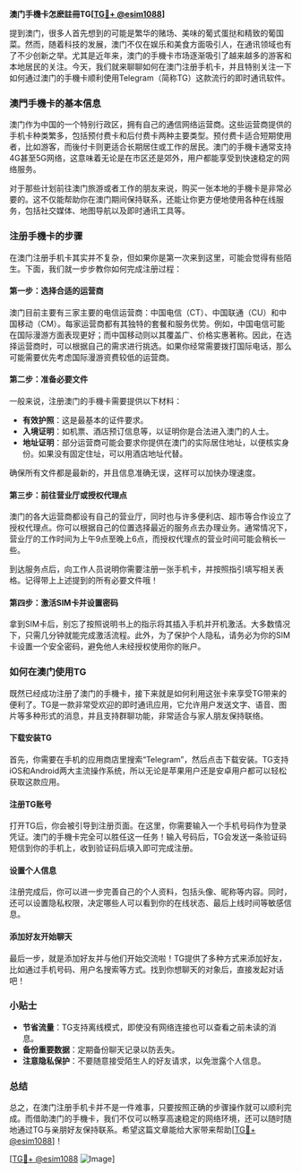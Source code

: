 **澳门手機卡怎麽註冊TG[[TG💪+ @esim1088](https://t.me/s/esim1088)]**

提到澳门，很多人首先想到的可能是繁华的赌场、美味的葡式蛋挞和精致的葡国菜。然而，随着科技的发展，澳门不仅在娱乐和美食方面吸引人，在通讯领域也有了不少创新之举。尤其是近年来，澳门的手機卡市场逐渐吸引了越来越多的游客和本地居民的关注。今天，我们就来聊聊如何在澳门注册手机卡，并且特别关注一下如何通过澳门的手機卡顺利使用Telegram（简称TG）这款流行的即时通讯软件。

### 澳門手機卡的基本信息

澳门作为中国的一个特别行政区，拥有自己的通信网络运营商。这些运营商提供的手机卡种类繁多，包括预付费卡和后付费卡两种主要类型。预付费卡适合短期使用者，比如游客，而後付卡则更适合长期居住或工作的居民。澳门的手機卡通常支持4G甚至5G网络，这意味着无论是在市区还是郊外，用户都能享受到快速稳定的网络服务。

对于那些计划前往澳门旅游或者工作的朋友来说，购买一张本地的手機卡是非常必要的。这不仅能帮助你在澳门期间保持联系，还能让你更方便地使用各种在线服务，包括社交媒体、地图导航以及即时通讯工具等。

### 注册手機卡的步骤

在澳门注册手机卡其实并不复杂，但如果你是第一次来到这里，可能会觉得有些陌生。下面，我们就一步步教你如何完成注册过程：

#### 第一步：选择合适的运营商

澳门目前主要有三家主要的电信运营商：中国电信（CT）、中国联通（CU）和中国移动（CM）。每家运营商都有其独特的套餐和服务优势。例如，中国电信可能在国际漫游方面表现更好；而中国移动则以其覆盖广、价格实惠著称。因此，在选择运营商时，可以根据自己的需求进行挑选。如果你经常需要拨打国际电话，那么可能需要优先考虑国际漫游资费较低的运营商。

#### 第二步：准备必要文件

一般来说，注册澳门的手機卡需要提供以下材料：
- **有效护照**：这是最基本的证件要求。
- **入境证明**：如机票、酒店预订信息等，以证明你是合法进入澳门的人士。
- **地址证明**：部分运营商可能会要求你提供在澳门的实际居住地址，以便核实身份。如果没有固定住址，可以用酒店地址代替。

确保所有文件都是最新的，并且信息准确无误，这样可以加快办理速度。

#### 第三步：前往营业厅或授权代理点

澳门的各大运营商都设有自己的营业厅，同时也与许多便利店、超市等合作设立了授权代理点。你可以根据自己的位置选择最近的服务点去办理业务。通常情况下，营业厅的工作时间为上午9点至晚上6点，而授权代理点的营业时间可能会稍长一些。

到达服务点后，向工作人员说明你需要注册一张手机卡，并按照指引填写相关表格。记得带上上述提到的所有必要文件哦！

#### 第四步：激活SIM卡并设置密码

拿到SIM卡后，别忘了按照说明书上的指示将其插入手机并开机激活。大多数情况下，只需几分钟就能完成激活流程。此外，为了保护个人隐私，请务必为你的SIM卡设置一个安全密码，避免他人未经授权使用你的账户。

### 如何在澳门使用TG

既然已经成功注册了澳门的手機卡，接下来就是如何利用这张卡来享受TG带来的便利了。TG是一款非常受欢迎的即时通讯应用，它允许用户发送文字、语音、图片等多种形式的消息，并且支持群聊功能，非常适合与家人朋友保持联络。

#### 下载安装TG

首先，你需要在手机的应用商店里搜索“Telegram”，然后点击下载安装。TG支持iOS和Android两大主流操作系统，所以无论是苹果用户还是安卓用户都可以轻松获取这款应用。

#### 注册TG账号

打开TG后，你会被引导到注册页面。在这里，你需要输入一个手机号码作为登录凭证。澳门的手機卡完全可以胜任这一任务！输入号码后，TG会发送一条验证码短信到你的手机上，收到验证码后填入即可完成注册。

#### 设置个人信息

注册完成后，你可以进一步完善自己的个人资料，包括头像、昵称等内容。同时，还可以设置隐私权限，决定哪些人可以看到你的在线状态、最后上线时间等敏感信息。

#### 添加好友开始聊天

最后一步，就是添加好友并与他们开始交流啦！TG提供了多种方式来添加好友，比如通过手机号码、用户名搜索等方式。找到你想聊天的对象后，直接发起对话吧！

### 小贴士

- **节省流量**：TG支持离线模式，即使没有网络连接也可以查看之前未读的消息。
- **备份重要数据**：定期备份聊天记录以防丢失。
- **注意隐私保护**：不要随意接受陌生人的好友请求，以免泄露个人信息。

### 总结

总之，在澳门注册手机卡并不是一件难事，只要按照正确的步骤操作就可以顺利完成。而借助澳门的手機卡，我们不仅可以畅享高速稳定的网络环境，还可以随时随地通过TG与亲朋好友保持联系。希望这篇文章能给大家带来帮助[[TG💪+ @esim1088](https://t.me/s/esim1088)]！

[[TG💪+ @esim1088](https://t.me/s/esim1088) ![Image](https://i.postimg.cc/4NQfJmqS/Snipaste-2025-05-13-00-14-12.png)]